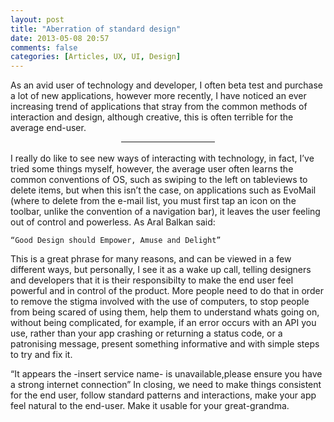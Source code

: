 ```yaml
---
layout: post
title: "Aberration of standard design"
date: 2013-05-08 20:57
comments: false
categories: [Articles, UX, UI, Design]
---
```

As an avid user of technology and developer, I often beta test and purchase a lot of new applications, however more recently, I have noticed an ever increasing trend of applications that stray from the common methods of interaction and design, although creative, this is often terrible for the average end-user.
<!-- more -->
<hr style="width:150px; margin: 0 auto;" />
<br />
I really do like to see new ways of interacting with technology, in fact, I’ve tried some things myself, however, the average user often learns the common conventions of OS, such as swiping to the left on tableviews to delete items, but when this isn’t the case, on applications such as EvoMail (where to delete from the e-mail list, you must first tap an icon on the toolbar, unlike the convention of a navigation bar), it leaves the user feeling out of control and powerless. As Aral Balkan said: 


    “Good Design should Empower, Amuse and Delight”


This is a great phrase for many reasons, and can be viewed in a few different ways, but personally, I see it as a wake up call, telling designers and developers that it is their responsibilty to make the end user feel powerful and in control of the product. More people need to do that in order to remove the stigma involved with the use of computers, to stop people from being scared of using them, help them to understand whats going on, without being complicated, for example, if an error occurs with an API you use, rather than your app crashing or returning a status code, or a patronising message, present something informative and with simple steps to try and fix it.

 “It appears the -insert service name- is unavailable,please ensure you have a strong internet connection”
In closing, we need to make things consistent for the end user, follow standard patterns and interactions, make your app feel natural to the end-user. Make it usable for your great-grandma.